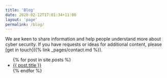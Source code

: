 ```yaml
---
title: 'Blog'
date: 2020-02-12T17:01:34+11:00
layout: 'page'
permalink: /blog/
---
```


We are keen to share information and help people understand more about cyber security. If you have requests or ideas for additional content, please [get in touch]({% link _pages/contact.md %}).

<ul>
  {% for post in site.posts %}
    <li>
      <a href="{{ post.url }}">{{ post.title }}</a>
    </li>
  {% endfor %}
</ul>

